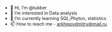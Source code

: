 - 👋 Hi, I’m @tukber
- 👀 I’m interested in Data analysis
- 🌱 I’m currently learning SQL,Phyton, statistics
- 📫 How to reach me - arkhipovdmitry@mail.ru

<!---
tukber/tukber is a ✨ special ✨ repository because its `README.md` (this file) appears on your GitHub profile.
You can click the Preview link to take a look at your changes.
--->

